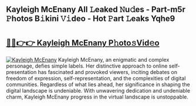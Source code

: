## Kayleigh McEnany All 𝙻eaked 𝙽u𝚍es - Part-m5r 𝙿hotos B𝚒kini 𝚅𝚒deo - Hot 𝙿art 𝙻eaks Yqhe9

# <h2><a href="http://ld18kr.urlbe.top/?page=Kayleigh+McEnany">🔗🔗👉👉 Kayleigh McEnany P𝚑oto𝚜Vid𝚎o</a></h2>

[![Kayleigh McEnany](https://i.imgur.com/eBuTRDB.gif)](http://ld18kr.urlbe.top/?page=Kayleigh+McEnany)
Kayleigh McEnany, an enigmatic and complex personage, defies simple labels. Her distinctive approach to online self-presentation has fascinated and provoked viewers, inciting debates on freedom of expression, self-representation, and the complexities of digital communities. Regardless of what lies ahead, her significance in shaping the digital landscape is undeniable. With unwavering dedication and undeniable charm, Kayleigh McEnany progress in the virtual landscape is unstoppable.
